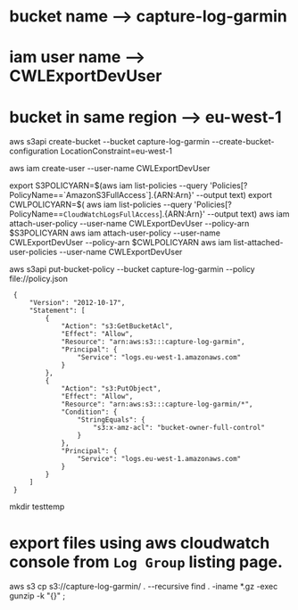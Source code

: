 # bucket name  --> capture-log-garmin
# iam user name  --> CWLExportDevUser
# bucket in same region --> eu-west-1
 
 
 aws s3api create-bucket --bucket capture-log-garmin --create-bucket-configuration LocationConstraint=eu-west-1
 
 aws iam create-user --user-name CWLExportDevUser
 
 export S3POLICYARN=$(aws iam list-policies --query 'Policies[?PolicyName==`AmazonS3FullAccess`].{ARN:Arn}' --output text)
 export CWLPOLICYARN=$( aws iam list-policies --query 'Policies[?PolicyName==`CloudWatchLogsFullAccess`].{ARN:Arn}' --output text)
 aws iam attach-user-policy --user-name CWLExportDevUser --policy-arn $S3POLICYARN
 aws iam attach-user-policy --user-name CWLExportDevUser --policy-arn $CWLPOLICYARN
 aws iam list-attached-user-policies --user-name CWLExportDevUser
 
 aws s3api put-bucket-policy --bucket capture-log-garmin --policy file://policy.json
 
     {
         "Version": "2012-10-17",
         "Statement": [
             {
                 "Action": "s3:GetBucketAcl",
                 "Effect": "Allow",
                 "Resource": "arn:aws:s3:::capture-log-garmin",
                 "Principal": {
                     "Service": "logs.eu-west-1.amazonaws.com"
                 }
             },
             {
                 "Action": "s3:PutObject",
                 "Effect": "Allow",
                 "Resource": "arn:aws:s3:::capture-log-garmin/*",
                 "Condition": {
                     "StringEquals": {
                         "s3:x-amz-acl": "bucket-owner-full-control"
                     }
                 },
                 "Principal": {
                     "Service": "logs.eu-west-1.amazonaws.com"
                 }
             }
         ]
     }
 
 
 mkdir testtemp
 
# export files using aws cloudwatch console from `Log Group` listing page.
 
 aws s3 cp s3://capture-log-garmin/ . --recursive
 find . -iname *.gz -exec gunzip -k "{}" \;
 
 
